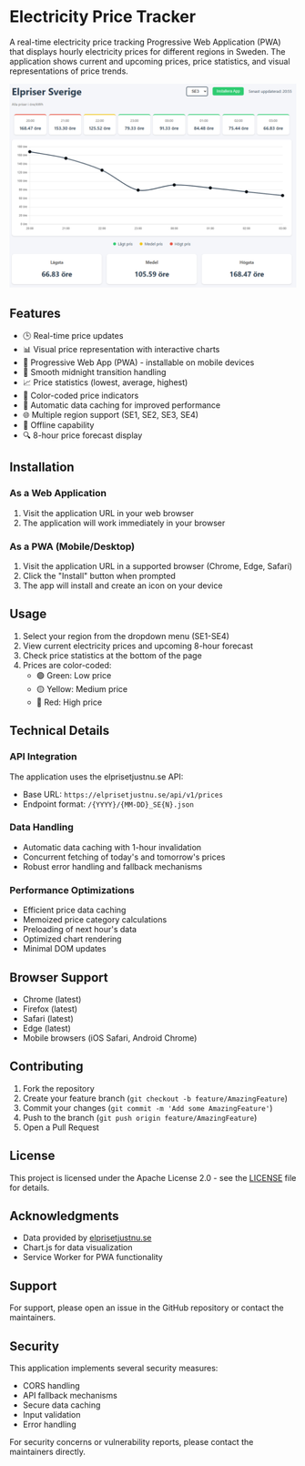 # Electricity Price Tracker

A real-time electricity price tracking Progressive Web Application (PWA) that displays hourly electricity prices for different regions in Sweden. The application shows current and upcoming prices, price statistics, and visual representations of price trends.

![Electricity Price Tracker](screenshots/app-preview.png)

## Features

- 🕒 Real-time price updates
- 📊 Visual price representation with interactive charts
- 📱 Progressive Web App (PWA) - installable on mobile devices
- 🌙 Smooth midnight transition handling
- 📈 Price statistics (lowest, average, highest)
- 🎨 Color-coded price indicators
- 🔄 Automatic data caching for improved performance
- 🌐 Multiple region support (SE1, SE2, SE3, SE4)
- 📶 Offline capability
- 🔍 8-hour price forecast display

## Installation

### As a Web Application

1. Visit the application URL in your web browser
2. The application will work immediately in your browser

### As a PWA (Mobile/Desktop)

1. Visit the application URL in a supported browser (Chrome, Edge, Safari)
2. Click the "Install" button when prompted
3. The app will install and create an icon on your device

## Usage

1. Select your region from the dropdown menu (SE1-SE4)
2. View current electricity prices and upcoming 8-hour forecast
3. Check price statistics at the bottom of the page
4. Prices are color-coded:
   - 🟢 Green: Low price
   - 🟡 Yellow: Medium price
   - 🔴 Red: High price

## Technical Details

### API Integration

The application uses the elprisetjustnu.se API:
- Base URL: `https://elprisetjustnu.se/api/v1/prices`
- Endpoint format: `/{YYYY}/{MM-DD}_SE{N}.json`

### Data Handling

- Automatic data caching with 1-hour invalidation
- Concurrent fetching of today's and tomorrow's prices
- Robust error handling and fallback mechanisms

### Performance Optimizations

- Efficient price data caching
- Memoized price category calculations
- Preloading of next hour's data
- Optimized chart rendering
- Minimal DOM updates

## Browser Support

- Chrome (latest)
- Firefox (latest)
- Safari (latest)
- Edge (latest)
- Mobile browsers (iOS Safari, Android Chrome)

## Contributing

1. Fork the repository
2. Create your feature branch (`git checkout -b feature/AmazingFeature`)
3. Commit your changes (`git commit -m 'Add some AmazingFeature'`)
4. Push to the branch (`git push origin feature/AmazingFeature`)
5. Open a Pull Request

## License

This project is licensed under the Apache License 2.0 - see the [LICENSE](LICENSE) file for details.

## Acknowledgments

- Data provided by [elprisetjustnu.se](https://elprisetjustnu.se)
- Chart.js for data visualization
- Service Worker for PWA functionality

## Support

For support, please open an issue in the GitHub repository or contact the maintainers.

## Security

This application implements several security measures:
- CORS handling
- API fallback mechanisms
- Secure data caching
- Input validation
- Error handling

For security concerns or vulnerability reports, please contact the maintainers directly. 